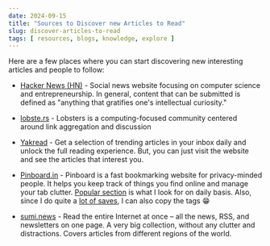 ```yaml
---
date: 2024-09-15
title: "Sources to Discover new Articles to Read"
slug: discover-articles-to-read
tags: [ resources, blogs, knowledge, explore ]
---
```




Here are a few places where you can start discovering new interesting articles and people to follow:

* [Hacker News (HN)][1] - Social news website focusing on computer science and entrepreneurship. In general, content that can be submitted is defined as "anything that gratifies one's intellectual curiosity."
* [lobste.rs][2] - Lobsters is a computing-focused community centered around link aggregation and discussion
* [Yakread][3] - Get a selection of trending articles in your inbox daily and unlock the full reading experience. But, you can just visit the website and see the articles that interest you.
* [Pinboard.in][4] - Pinboard is a fast bookmarking website for privacy-minded people. It helps you keep track of things you find online and manage your tab clutter. [Popular section][4] is what I look for on daily basis. Also, since I do quite a [lot of saves][5], I can also copy the tags 😁
* [sumi.news][6] - Read the entire Internet at once – all the news, RSS, and newsletters on one page. A very big collection, without any clutter and distractions. Covers articles from different regions of the world.



  [1]: https://news.ycombinator.com/
  [2]: https://lobste.rs/
  [3]: https://yakread.com/home
  [4]: https://pinboard.in/popular/
  [5]: /saves
  [6]: https://sumi.news/
